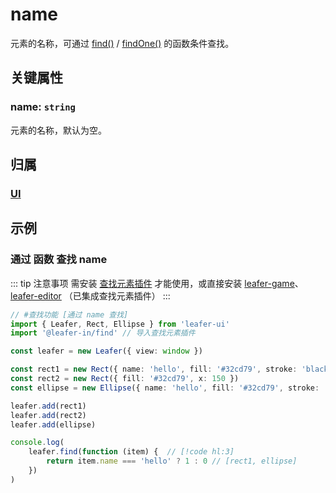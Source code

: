 # name

元素的名称，可通过 [find()](/reference/property/find.md) / [findOne()](/reference/property/findOne.md) 的函数条件查找。

## 关键属性

### name: `string`

元素的名称，默认为空。

## 归属

### [UI](/reference/display/UI.md)

## 示例

### 通过 函数 查找 name

::: tip 注意事项
需安装 [查找元素插件](/plugin/in/find/index.md) 才能使用，或直接安装 [leafer-game](/guide/install/game/start.md)、 [leafer-editor](/guide/install/editor/start.md) （已集成查找元素插件）
:::

```ts
// #查找功能 [通过 name 查找]
import { Leafer, Rect, Ellipse } from 'leafer-ui'
import '@leafer-in/find' // 导入查找元素插件

const leafer = new Leafer({ view: window })

const rect1 = new Rect({ name: 'hello', fill: '#32cd79', stroke: 'black' })
const rect2 = new Rect({ fill: '#32cd79', x: 150 })
const ellipse = new Ellipse({ name: 'hello', fill: '#32cd79', stroke: 'black', x: 300 })

leafer.add(rect1)
leafer.add(rect2)
leafer.add(ellipse)

console.log(
    leafer.find(function (item) {  // [!code hl:3] 
        return item.name === 'hello' ? 1 : 0 // [rect1, ellipse]
    })
)
```
